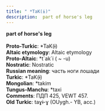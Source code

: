 ```yaml
---
title: " *TaK(ɨ)"
description:  part of horse's leg
---
```

<p data-pagefind-weight="0.5">
<strong> part of horse's leg</strong><br><br>
<strong>Proto-Turkic</strong>:  *TaK(ɨ)<br>
<strong>Altaic etymology</strong>:  Altaic etymology<br>
<strong> Proto-Altaic</strong>:  *t`ak`i ( ~ -u)<br>
<strong>Nostratic</strong>:  Nostratic<br>
<strong>Russian meaning</strong>:  часть ноги лошади<br>
<strong>Turkic</strong>:  *TaK(ɨ)<br>
<strong>Mongolian</strong>:  *takim<br>
<strong>Tungus-Manchu</strong>:  *taxi<br>
<strong>Comments</strong>:  ПДП 425, VEWT 457.<br>
<strong>Old Turkic</strong>:  taɣɨ-ɣ (OUygh.- YB, acc.)<br>

</p>
